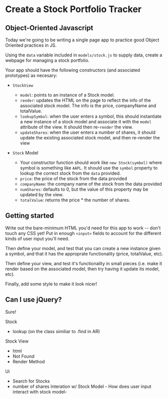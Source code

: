 # Create a Stock Portfolio Tracker

## Object-Oriented Javascript

Today we're going to be writing a single page app to practice good Object Oriented
practices in JS.

Using the `data` variable included in `models/stock.js` to supply data, create a webpage for managing a stock portfolio.

Your app should have the following constructors (and associated prototypes) as necesary:


- `StockView`
  - `model`: points to an instance of a Stock model.
  - `render`: updates the HTML on the page to reflect the info of the associated stock model. The info is the price, companyName and totalValue.
  - `lookupSymbol`: when the user enters a symbol, this should instantiate a new instance of a stock model and associate it with the `model` attribute of the view. It should then re-`render` the view.
  - `updateShares`: when the user enters a number of shares, it should update the existing associated stock model, and then re-render the view

- `Stock` Model
  - Your constructor function should work like `new Stock(symbol)` where symbol is something like `AAPL`. It should use the `symbol` property to lookup the correct stock from the `data` provided.
  - `price`: the price of the stock from the data provided
  - `companyName`: the company name of the stock from the data provided
  - `numShares`: defaults to 0, but the value of this property may be updated by the view.
  - `totalValue`: returns the price * the number of shares.

## Getting started

Write out the bare-minimum HTML you'd need for this app to work -- don't touch any CSS yet! Put in enough `<input>` fields to account for the different kinds of user input you'll need.

Then define your model, and test that you can create a new instance given a symbol, and that
it has the approprate functionality (price, totalValue, etc).

Then define your view, and test it's functionality in small pieces (i.e. make it render based on the associated model, then try having it update its model, etc).

Finally, add some style to make it look nicer!

## Can I use jQuery?

Sure!





Stock
- lookup (on the class similiar to .find in AR)



Stock View
- html
- Not Found
- Render Method

Ui
- Search for Stocks
- number of shares
 Interation w/ Stock Model - How does user input interact with stock model-
